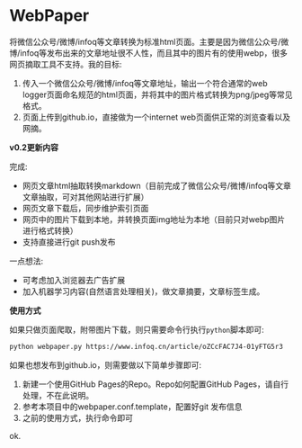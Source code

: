 # WebPaper

将微信公众号/微博/infoq等文章转换为标准html页面。主要是因为微信公众号/微博/infoq等发布出来的文章地址很不人性，而且其中的图片有的使用webp，很多网页摘取工具不支持。我的目标:  

1. 传入一个微信公众号/微博/infoq等文章地址，输出一个符合通常的web logger页面命名规范的html页面，并将其中的图片格式转换为png/jpeg等常见格式。
2. 页面上传到github.io，直接做为一个internet web页面供正常的浏览查看以及网摘。

**v0.2更新内容**

完成:

* 网页文章html抽取转换markdown（目前完成了微信公众号/微博/infoq等文章文章抽取，可对其他网站进行扩展）
* 网页文章下载后，同步维护索引页面
* 网页中的图片下载到本地，并转换页面img地址为本地（目前只对webp图片进行格式转换）
* 支持直接进行git push发布

一点想法:

* 可考虑加入浏览器去广告扩展
* 加入机器学习内容(自然语言处理相关)，做文章摘要，文章标签生成。

**使用方式**

如果只做页面爬取，附带图片下载，则只需要命令行执行`python`脚本即可:

``` sh
python webpaper.py https://www.infoq.cn/article/oZCcFAC7J4-01yFTG5r3
```

如果也想发布到github.io，则需要做以下简单步骤即可:

1. 新建一个使用GitHub Pages的Repo。Repo如何配置GitHub Pages，请自行处理，不在此说明。
2. 参考本项目中的webpaper.conf.template，配置好git 发布信息
3. 之前的使用方式，执行命令即可

ok.
